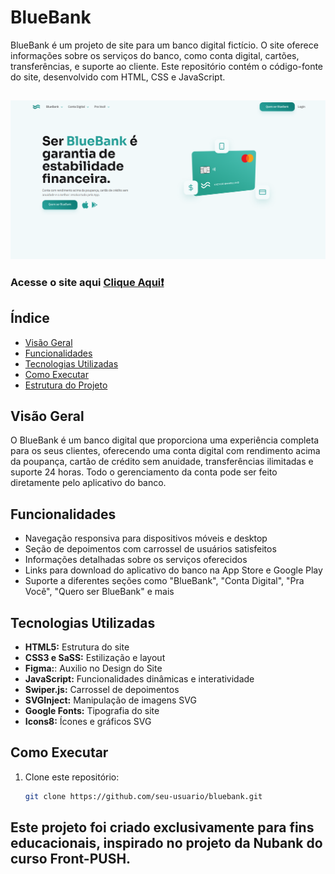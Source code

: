 # BlueBank

BlueBank é um projeto de site para um banco digital fictício. O site oferece informações sobre os serviços do banco, como conta digital, cartões, transferências, e suporte ao cliente. Este repositório contém o código-fonte do site, desenvolvido com HTML, CSS e JavaScript.

## 

<img src="img/captura blue.png" alt="">

### Acesse o site aqui <a href="https://victorbrasileiroo.github.io/BlueBank/">Clique Aqui❗</a>

## Índice

- [Visão Geral](#visão-geral)
- [Funcionalidades](#funcionalidades)
- [Tecnologias Utilizadas](#tecnologias-utilizadas)
- [Como Executar](#como-executar)
- [Estrutura do Projeto](#estrutura-do-projeto)

## Visão Geral

O BlueBank é um banco digital que proporciona uma experiência completa para os seus clientes, oferecendo uma conta digital com rendimento acima da poupança, cartão de crédito sem anuidade, transferências ilimitadas e suporte 24 horas. Todo o gerenciamento da conta pode ser feito diretamente pelo aplicativo do banco.

## Funcionalidades

- Navegação responsiva para dispositivos móveis e desktop
- Seção de depoimentos com carrossel de usuários satisfeitos
- Informações detalhadas sobre os serviços oferecidos
- Links para download do aplicativo do banco na App Store e Google Play
- Suporte a diferentes seções como "BlueBank", "Conta Digital", "Pra Você", "Quero ser BlueBank" e mais

## Tecnologias Utilizadas

- **HTML5:** Estrutura do site
- **CSS3 e SaSS:** Estilização e layout
- **Figma:**: Auxilio no Design do Site
- **JavaScript:** Funcionalidades dinâmicas e interatividade
- **Swiper.js:** Carrossel de depoimentos
- **SVGInject:** Manipulação de imagens SVG
- **Google Fonts:** Tipografia do site
- **Icons8:** Ícones e gráficos SVG

## Como Executar
1. Clone este repositório:
   ```bash
   git clone https://github.com/seu-usuario/bluebank.git

## Este projeto foi criado exclusivamente para fins educacionais, inspirado no projeto da Nubank do curso Front-PUSH.
